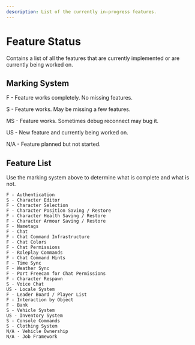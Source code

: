 ```yaml
---
description: List of the currently in-progress features.
---
```


# Feature Status

Contains a list of all the features that are currently implemented or are currently being worked on.

## Marking System

F - Feature works completely. No missing features.

S - Feature works. May be missing a few features.

MS - Feature works. Sometimes debug reconnect may bug it.

US - New feature and currently being worked on.

N/A - Feature planned but not started.

## Feature List

Use the marking system above to determine what is complete and what is not.

```text
F - Authentication
S - Character Editor
F - Character Selection
F - Character Position Saving / Restore
F - Character Health Saving / Restore
F - Character Armour Saving / Restore
F - Nametags
F - Chat
F - Chat Command Infrastructure
F - Chat Colors
F - Chat Permissions
F - Roleplay Commands
F - Chat Command Hints
F - Time Sync
F - Weather Sync
F - Port Freecam for Chat Permissions
F - Character Respawn
S - Voice Chat
US - Locale System
F - Leader Board / Player List
F - Interaction by Object
F - Bank
S - Vehicle System
US - Inventory System
S - Console Commands
S - Clothing System
N/A - Vehicle Ownership
N/A - Job Framework
```

